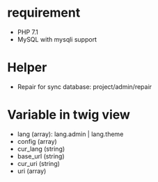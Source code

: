 # requirement
- PHP 7.1
- MySQL with mysqli support

# Helper
- Repair for sync database: project/admin/repair

# Variable in twig view
- lang (array): lang.admin | lang.theme
- config (array)
- cur_lang (string)
- base_url (string)
- cur_uri (string)
- uri (array)
